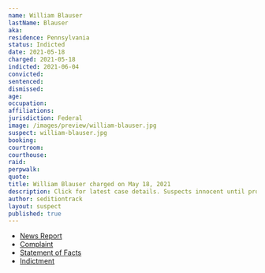 ```yaml
---
name: William Blauser
lastName: Blauser
aka:
residence: Pennsylvania
status: Indicted
date: 2021-05-18
charged: 2021-05-18
indicted: 2021-06-04
convicted:
sentenced:
dismissed:
age:
occupation:
affiliations:
jurisdiction: Federal
image: /images/preview/william-blauser.jpg
suspect: william-blauser.jpg
booking:
courtroom:
courthouse:
raid:
perpwalk:
quote:
title: William Blauser charged on May 18, 2021
description: Click for latest case details. Suspects innocent until proven guilty.
author: seditiontrack
layout: suspect
published: true
---
```


- [News Report](https://triblive.com/local/regional/fbi-charges-pair-from-mckean-county-in-capitol-riot/)
- [Complaint](https://www.justice.gov/usao-dc/case-multi-defendant/file/1395356/download)
- [Statement of Facts](https://www.justice.gov/usao-dc/case-multi-defendant/file/1395401/download)
- [Indictment](https://www.justice.gov/usao-dc/case-multi-defendant/file/1404551/download)
